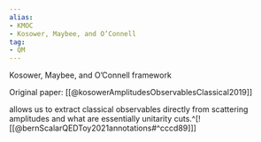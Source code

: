 ```yaml
---
alias:
- KMOC
- Kosower, Maybee, and O’Connell
tag:
- QM
---
```

Kosower, Maybee, and O’Connell framework


Original paper:
[[@kosowerAmplitudesObservablesClassical2019]]

allows us to extract classical observables directly from scattering amplitudes and what are essentially unitarity cuts.^[![[@bernScalarQEDToy2021annotations#^cccd89]]]

